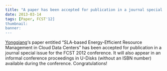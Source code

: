 ```yaml
---
title: "A paper has been accepted for publication in a journal special issue for the FCST 2012 conference"
date: 2013-03-14
tags: [Paper, FCST'12]
thumbnail:
banner: 
---
```

[Yongqiang](http://202.120.40.100/wiki/index.php/User:Sword)‘s paper entitled “SLA-based Energy-Efficient Resource Management in Cloud Data Centers” has been accepted for publication in a journal special issue for the FCST 2012 conference. It will also appear in an informal conference proceedings in U-Disks (without an ISBN number) available during the conference.  Congratulations!